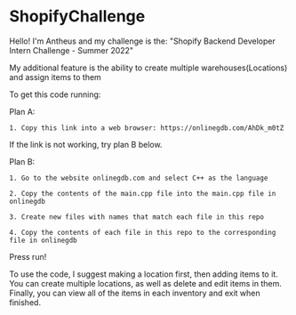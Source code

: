 # ShopifyChallenge

Hello! I'm Antheus and my challenge is the:
"Shopify Backend Developer Intern Challenge - Summer 2022"

My additional feature is the ability to create multiple warehouses(Locations) and assign items to them

To get this code running:

  Plan A:
    
    1. Copy this link into a web browser: https://onlinegdb.com/AhDk_m0tZ
    
If the link is not working, try plan B below.
    
Plan B:

    1. Go to the website onlinegdb.com and select C++ as the language
    
    2. Copy the contents of the main.cpp file into the main.cpp file in onlinegdb
    
    3. Create new files with names that match each file in this repo
    
    4. Copy the contents of each file in this repo to the corresponding file in onlinegdb
    
Press run!

To use the code, I suggest making a location first, then adding items to it. You can create multiple locations, as well as delete and edit items in them. Finally, you can view all of the items in each inventory and exit when finished.
